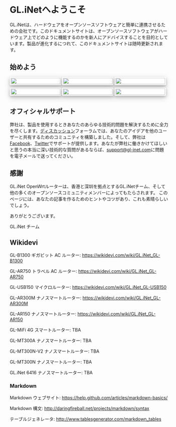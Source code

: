 # GL.iNetへようこそ

GL.iNetは、ハードウェアをオープンソースソフトウェアと簡単に連携させるための会社です。このドキュメントサイトは、オープンソースソフトウェアがハードウェア上でどのように機能するのかを新人にアドバイスすることを目的としています。製品が進化するにつれて、このドキュメントサイトは随時更新されます。
<style>
    .row1, .row2 {
	font-family: 'Lato', sans-serif;
	font-size: 15px !important;
	display: block;
	margin: 0px;
}
    .row-box {
	float: left;
	width: 100%;
	margin-bottom: 25px;
	display: grid;
	grid-template-columns: 33% 33% 33%;
	grid-template-rows: 50% 50%;
}
    .box-0, .box-1, .box-2, .box-3, .box-4, .box-5, .box-6 {
    float: left;
    width: 95%;
    margin-right: 2%;
    margin-bottom: 5%;
    background-color: #FFFFFF;
    box-shadow: 0 4px 8px 0 rgba(0, 0, 0, 0.2), 0 6px 20px 0 rgba(0,0,     0, 0.19);
    border-radius: 3px;
    border-style: solid;
    border-color: #ffffff
}
	.box-0:hover, .box-1:hover, .box-2:hover, .box-3:hover, .box-4:hover, .box-5:hover, .box-6:hover {
    border-color: #b6bde3 !important;
}
	@media only screen and (max-width: 30em) {
    	.row-box {
        grid-template-columns: 50% 50%;
        grid-template-rows: 33% 33% 33%;
    	}
}
</style>

<h2>始めよう</h2>
<div class="row1">
	<div class="row-box">
        <div class="box-0">
            <a href="https://docs.gl-inet.com/jp/3/setup/mini_router/first-time_setup/">
            	<img src="https://static.gl-inet.com/docs/jp/3/home/mini.png" width=100%>
            </a>
        </div>
    	<div class="box-1">
    		<a href="https://docs.gl-inet.com/jp/3/setup/travel_ac_router/first-time_setup/">
            	<img src="https://static.gl-inet.com/docs/jp/3/home/750.png" width=100%>
            </a>
    	</div>
    	<div class="box-2">
    		<a href="https://docs.gl-inet.com/jp/3/setup/slate/first-time_setup/">
            	<img src="https://static.gl-inet.com/docs/en/3/home/docs_icon_750s.png" width=100%>
            </a>
    	</div>
        <div class="box-3">
        	<a href="https://docs.gl-inet.com/en/3/setup/4g_smart_router/first-time_setup/">
            	<img src="https://static.gl-inet.com/docs/jp/3/home/mifi.png" width=100%>
            </a>
        </div>
        <div class="box-6">
        	<a href="https://docs.gl-inet.com/en/3/setup/spitz/first-time_setup/">
            	<img src="https://static.gl-inet.com/docs/en/3/home/docs_icon_spitz.png" width=100%>
            </a>
        </div>
    	<div class="box-4">
    		<a href="https://docs.gl-inet.com/en/3/setup/microuter/first-time_setup/">
            	<img src="https://static.gl-inet.com/docs/jp/3/home/usb150.png" width=100%>
            </a>
		</div>
    	<div class="box-5" style="display: none">
        	<h2><a href="https://docs.gl-inet.com/en/3/setup/microuter/first-time_setup/">???</a></h2>
		</div>
	</div>
</div>
<br>
<h2 id="official-support">オフィシャルサポート</h2>
<p>弊社は、製品を使用するときあなたのあらゆる技術的問題を解決するために全力を尽くします。<a href="https://forum.gl-inet.com/">ディスカッション</a>フォーラムでは、あなたのアイデアを他のユーザーと共有するためのコミュニティを構築しました。そして、弊社は<a href="https://www.facebook.com/gl.inet.wifi/">Facebook</a>、<a href="https://twitter.com/GLiNetWiFi">Twitter</a>でサポートが提供します。あなたが弊社に働きかけてほしいと思うの本当に深い技術的な質問があるならば、<a href=mailto:support@gl-inet.com>support@gl-inet.com</a>に問題を電子メールで送ってください。</p>
<h2 id="thank-you">感謝</h2>
<p>GL.iNet OpenWrtルーターは、香港と深圳を拠点とするGL.iNetチーム、そして他の多くのオープンソースコミュニティメンバーによってもたらされます。 このページには、あなたの記事を作るためのヒントやコツがあり、これも素晴らしいでしょう。</p>
<p>ありがとうございます。 

GL.iNet チーム</p>
<h2 id="wikidevi">Wikidevi</h2>
<p>GL-B1300 ギガビット AC ルーター: <a href="https://wikidevi.com/wiki/GL.iNet_GL-B1300">https://wikidevi.com/wiki/GL.iNet_GL-B1300</a></p>
<p>GL-AR750 トラベル AC ルーター: <a href="https://wikidevi.com/wiki/GL.iNet_GL-AR750">https://wikidevi.com/wiki/GL.iNet_GL-AR750</a></p>
<p>GL-USB150 マイクロルーター: <a href="https://wikidevi.com/wiki/GL.iNet_GL-USB150">https://wikidevi.com/wiki/GL.iNet_GL-USB150</a></p>
<p>GL-AR300M ナノスマートルーター: <a href="https://wikidevi.com/wiki/GL.iNet_GL-AR300M">https://wikidevi.com/wiki/GL.iNet_GL-AR300M</a></p>
<p>GL-AR150 ナノスマートルーター: <a href="https://wikidevi.com/wiki/GL.iNet_GL-AR150">https://wikidevi.com/wiki/GL.iNet_GL-AR150</a></p>
<p>GL-MiFi 4G スマートルーター: TBA</p>
<p>GL-MT300A ナノスマートルーター: TBA</p>
<p>GL-MT300N-V2 ナノスマートルーター: TBA</p>
<p>GL-MT300N ナノスマートルーター: TBA</p>
<p>GL.iNet 6416 ナノスマートルーター: TBA</p>
<h3 id="markdown">Markdown</h3>
<p>Markdown ウェブサイト: <a href="https://help.github.com/articles/markdown-basics/">https://help.github.com/articles/markdown-basics/</a></p>
<p>Markdown 構文: <a href="http://daringfireball.net/projects/markdown/syntax">http://daringfireball.net/projects/markdown/syntax</a></p>
<p>テーブルジェネレータ: <a href="http://www.tablesgenerator.com/markdown_tables">http://www.tablesgenerator.com/markdown_tables</a></p>






